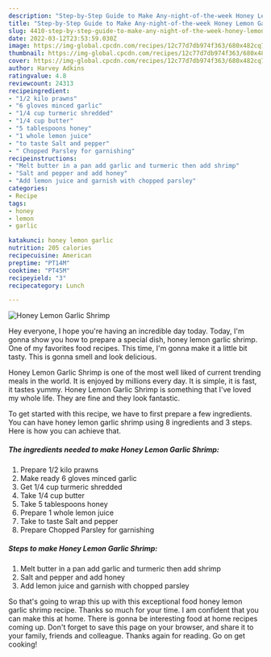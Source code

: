 ```yaml
---
description: "Step-by-Step Guide to Make Any-night-of-the-week Honey Lemon Garlic Shrimp"
title: "Step-by-Step Guide to Make Any-night-of-the-week Honey Lemon Garlic Shrimp"
slug: 4410-step-by-step-guide-to-make-any-night-of-the-week-honey-lemon-garlic-shrimp
date: 2022-03-12T23:53:59.030Z
image: https://img-global.cpcdn.com/recipes/12c77d7db974f363/680x482cq70/honey-lemon-garlic-shrimp-recipe-main-photo.jpg
thumbnail: https://img-global.cpcdn.com/recipes/12c77d7db974f363/680x482cq70/honey-lemon-garlic-shrimp-recipe-main-photo.jpg
cover: https://img-global.cpcdn.com/recipes/12c77d7db974f363/680x482cq70/honey-lemon-garlic-shrimp-recipe-main-photo.jpg
author: Harvey Adkins
ratingvalue: 4.8
reviewcount: 24313
recipeingredient:
- "1/2 kilo prawns"
- "6 gloves minced garlic"
- "1/4 cup turmeric shredded"
- "1/4 cup butter"
- "5 tablespoons honey"
- "1 whole lemon juice"
- "to taste Salt and pepper"
- " Chopped Parsley for garnishing"
recipeinstructions:
- "Melt butter in a pan add garlic and turmeric then add shrimp"
- "Salt and pepper and add honey"
- "Add lemon juice and garnish with chopped parsley"
categories:
- Recipe
tags:
- honey
- lemon
- garlic

katakunci: honey lemon garlic 
nutrition: 205 calories
recipecuisine: American
preptime: "PT14M"
cooktime: "PT45M"
recipeyield: "3"
recipecategory: Lunch

---
```



![Honey Lemon Garlic Shrimp](https://img-global.cpcdn.com/recipes/12c77d7db974f363/680x482cq70/honey-lemon-garlic-shrimp-recipe-main-photo.jpg)

Hey everyone, I hope you're having an incredible day today. Today, I'm gonna show you how to prepare a special dish, honey lemon garlic shrimp. One of my favorites food recipes. This time, I'm gonna make it a little bit tasty. This is gonna smell and look delicious.

Honey Lemon Garlic Shrimp is one of the most well liked of current trending meals in the world. It is enjoyed by millions every day. It is simple, it is fast, it tastes yummy. Honey Lemon Garlic Shrimp is something that I've loved my whole life. They are fine and they look fantastic.




To get started with this recipe, we have to first prepare a few ingredients. You can have honey lemon garlic shrimp using 8 ingredients and 3 steps. Here is how you can achieve that.

<!--inarticleads1-->

##### The ingredients needed to make Honey Lemon Garlic Shrimp:

1. Prepare 1/2 kilo prawns
1. Make ready 6 gloves minced garlic
1. Get 1/4 cup turmeric shredded
1. Take 1/4 cup butter
1. Take 5 tablespoons honey
1. Prepare 1 whole lemon juice
1. Take to taste Salt and pepper
1. Prepare  Chopped Parsley for garnishing




<!--inarticleads2-->

##### Steps to make Honey Lemon Garlic Shrimp:

1. Melt butter in a pan add garlic and turmeric then add shrimp
1. Salt and pepper and add honey
1. Add lemon juice and garnish with chopped parsley




So that's going to wrap this up with this exceptional food honey lemon garlic shrimp recipe. Thanks so much for your time. I am confident that you can make this at home. There is gonna be interesting food at home recipes coming up. Don't forget to save this page on your browser, and share it to your family, friends and colleague. Thanks again for reading. Go on get cooking!
